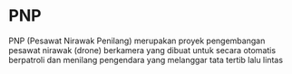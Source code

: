 # PNP
PNP (Pesawat Nirawak Penilang) merupakan proyek pengembangan pesawat nirawak (drone) berkamera yang dibuat untuk secara otomatis berpatroli dan menilang pengendara yang melanggar tata tertib lalu lintas
